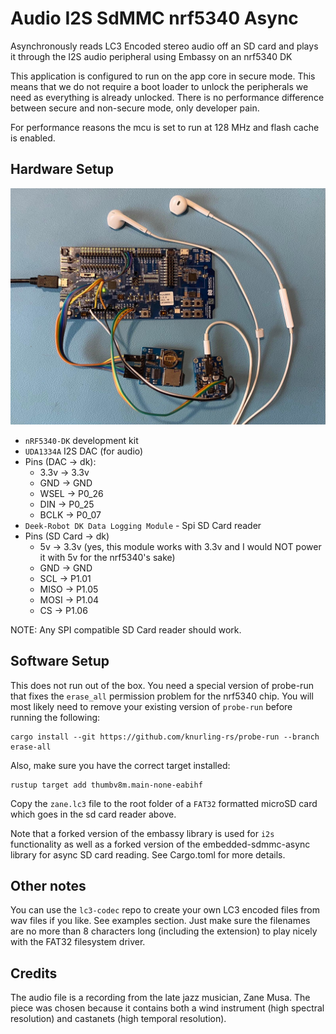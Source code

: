# Audio I2S SdMMC nrf5340 Async
Asynchronously reads LC3 Encoded stereo audio off an SD card and plays it through the I2S audio peripheral using Embassy on an nrf5340 DK

This application is configured to run on the app core in secure mode.
This means that we do not require a boot loader to unlock the peripherals we need as everything is already unlocked.
There is no performance difference between secure and non-secure mode, only developer pain.

For performance reasons the mcu is set to run at 128 MHz and flash cache is enabled.

## Hardware Setup

![Example Setup](https://github.com/ninjasource/audio-i2s-sdmmc-nrf5340-async/blob/main/nrf5340-sd-i2s.jpg?raw=true)

- `nRF5340-DK` development kit
- `UDA1334A` I2S DAC (for audio)
- Pins (DAC -> dk): 
  - 3.3v -> 3.3v
  - GND  -> GND
  - WSEL -> P0_26
  - DIN  -> P0_25
  - BCLK -> P0_07
- `Deek-Robot DK Data Logging Module` - Spi SD Card reader
- Pins (SD Card -> dk)
  - 5v   -> 3.3v (yes, this module works with 3.3v and I would NOT power it with 5v for the nrf5340's sake)
  - GND  -> GND
  - SCL  -> P1.01
  - MISO -> P1.05
  - MOSI -> P1.04
  - CS   -> P1.06

NOTE: Any SPI compatible SD Card reader should work.

## Software Setup

This does not run out of the box. You need a special version of probe-run that fixes the `erase_all` permission problem for the nrf5340 chip.
You will most likely need to remove your existing version of `probe-run` before running the following:

```
cargo install --git https://github.com/knurling-rs/probe-run --branch erase-all
```

Also, make sure you have the correct target installed:

```
rustup target add thumbv8m.main-none-eabihf
```

Copy the `zane.lc3` file to the root folder of a `FAT32` formatted microSD card which goes in the sd card reader above.

Note that a forked version of the embassy library is used for `i2s` functionality as well as a forked version of the embedded-sdmmc-async library for async SD card reading.
See Cargo.toml for more details.

## Other notes

You can use the `lc3-codec` repo to create your own LC3 encoded files from wav files if you like. See examples section.
Just make sure the filenames are no more than 8 characters long (including the extension) to play nicely with the FAT32 filesystem driver.

## Credits

The audio file is a recording from the late jazz musician, Zane Musa. 
The piece was chosen because it contains both a wind instrument (high spectral resolution) and castanets (high temporal resolution).